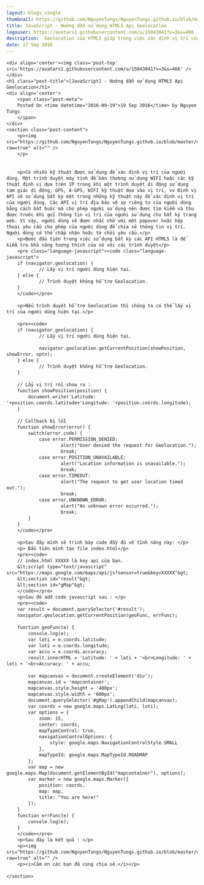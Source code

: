 ```yaml
---
layout: blogs_single
thumbnail: https://github.com/NguyenTungs/NguyenTungs.github.io/blob/master/uploads/img/geolocation.png?raw=true
title: JavaScript - Hướng dẫn sử dụng HTML5 Api Geolocation
logouser: https://avatars1.githubusercontent.com/u/15043041?v=3&s=466
description:  Geolocation của HTML5 giúp trong việc xác định vị trí của người sử dụng, có thể được sử dụng để cung cấp thông tin vị trí hoặc hướng tuyến đường cụ thể chi tiết cho người dùng.
date: 17 Sep 2016
---
```



    <div align='center'><img class='post-top' src='https://avatars1.githubusercontent.com/u/15043041?v=3&s=466' /></div>
    <h1 class="post-title">[JavaScript] - Hướng dẫn sử dụng HTML5 Api Geolocation</h1>
    <div align='center'>
        <span class="post-meta">
        Posted On <time datetime="2016-09-19">19 Sep 2016</time> by Nguyen Tungs
        </span>
    </div>
    <section class="post-content">
        <p><img src="https://github.com/NguyenTungs/NguyenTungs.github.io/blob/master/uploads/img/geolocation.png?raw=true" alt="" />
        </p>

        
        <p>Có nhiều kỹ thuật được sử dụng để xác định vị trí của người dùng. Một trình duyệt máy tính để bàn thường sử dụng WIFI hoặc các kỹ thuật định vị dựa trên IP trong khi một trình duyệt di động sử dụng tam giác di động, GPS, A-GPS, WIFI kỹ thuật dựa vào vị trí, vv Định vị API sẽ sử dụng bất kỳ một trong những kỹ thuật này để xác định vị trí của người dùng. Các API vị trí địa bảo vệ sự riêng tư của người dùng bằng cách bắt buộc mà cho phép người sử dụng nên được tìm kiếm và thu được trước khi gửi thông tin vị trí của người sử dụng cho bất kỳ trang web. Vì vậy, người dùng sẽ được nhắc nhở với một popover hoặc hộp thoại yêu cầu cho phép của người dùng để chia sẻ thông tin vị trí. Người dùng có thể chấp nhận hoặc từ chối yêu cầu.</p>
        <p>Bước đầu tiên trong việc sử dụng bất kỳ các API HTML5 là để kiểm tra khả năng tương thích của nó với các trình duyệt</p>
        <pre class="language-javascript"><code class="language-javascript">
        if (navigator.geolocation) {
                // Lấy vị trí người dùng hiện tại.
        } else {
                // Trình duyệt không hỗ trợ Geolocation.
        }
        </code></pre> 
        
        <p>Nếu trình duyệt hỗ trợ Geolocation thì chúng ta có thể lấy vị trí của người dùng hiện tại.</p>
        
        <pre><code>
        if (navigator.geolocation) {
                // Lấy vị trí người dùng hiện tại.

                navigator.geolocation.getCurrentPosition(showPosition, showError, optn);
        } else {
                // Trình duyệt không hỗ trợ Geolocation.
        }
        
        // Lấy vị trí rồi show ra : 
        function showPosition(position) {
            document.write('Latitude: '+position.coords.latitude+'Longitude: '+position.coords.longitude);
        }
        
        // Callback bị lỗi 
        function showError(error) {
            switch(error.code) {
                case error.PERMISSION_DENIED:
                        alert("User denied the request for Geolocation.");
                        break;
                case error.POSITION_UNAVAILABLE:
                        alert("Location information is unavailable.");
                        break;
                case error.TIMEOUT:
                        alert("The request to get user location timed out.");
                        break;
                case error.UNKNOWN_ERROR:
                        alert("An unknown error occurred.");
                        break;
            }
        }
        </code></pre>
    
        <p>Sau đây mình sẽ trinh bày code đầy đủ về tính năng này: </p>
        <p> Đầu tiên mình tạo file index.html</p>
        <pre><code>
        // index.html XXXXX là key api của bạn.
        &lt;script type="text/javascript" src="https://maps.google.com/maps/api/js?sensor=true&key=XXXXX"&gt;
        &lt;section id="result"&gt;
        &lt;section id="gMap"&gt;
        </code></pre>
        <p>Sau đó add code javascript sau : </p>
        <pre><code>
        var result = document.querySelector('#result');
        navigator.geolocation.getCurrentPosition(geoFunc, errFunc);

        function geoFunc(e) {
            console.log(e);
            var lati = e.coords.latitude;
            var loti = e.coords.longitude;
            var accu = e.coords.accuracy;
            result.innerHTML = 'Latitude: ' + lati + '<br>Longitude: ' + loti + '<br>Accuracy: ' + accu;

            var mapcanvas = document.createElement('div');
            mapcanvas.id = 'mapcontainer';
            mapcanvas.style.height = '400px';
            mapcanvas.style.width = '600px';
            document.querySelector('#gMap').appendChild(mapcanvas);
            var coords = new google.maps.LatLng(lati, loti);
            var options = {
                zoom: 15,
                center: coords,
                mapTypeControl: true,
                navigationControlOptions: {
                    style: google.maps.NavigationControlStyle.SMALL
                },
                mapTypeId: google.maps.MapTypeId.ROADMAP
            };
            var map = new google.maps.Map(document.getElementById("mapcontainer"), options);
            var marker = new google.maps.Marker({
                position: coords,
                map: map,
                title: "You are here!"
            });
        }
        function errFunc(e) {
            console.log(e);
        }
        </code></pre>
        <p>Sau đây là kết quả : </p>
        <p><img src="https://github.com/NguyenTungs/NguyenTungs.github.io/blob/master/uploads/img/geolocation.png?raw=true" alt="" />
        <p><i>Cảm ơn các bạn đã cùng chia sẻ.</i></p>

    </section>


